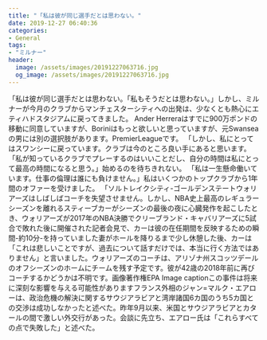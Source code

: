 ```yaml
---
title: "「私は彼が同じ選手だとは思わない。"
date: 2019-12-27 06:40:36
categories:
- General
tags:
- "ミルナー"
header:
  image: /assets/images/20191227063716.jpg
  og_image: /assets/images/20191227063716.jpg
---
```


「私は彼が同じ選手だとは思わない。「私もそうだとは思わない。」しかし、ミルナーが今月のクラブからマンチェスターシティへの出発は、少なくとも熱心にエティハドスタジアムに戻ってきました。 Ander Herreraはすでに900万ポンドの移動に同意していますが、Boriniはもっと欲しいと思っていますが、元Swanseaの男には別の選択肢があります。PremierLeagueです。 「しかし、私にとってはスワンシーに戻っています。クラブは今のところ良い手にあると思います。 「私が知っているクラブでプレーするのはいいことだし、自分の時間は私にとって最高の時間になると思う。」始めるのを待ちきれない。 「私は一生懸命働いています。仕事の倫理は誰にも負けません。」私はいくつかのトップクラブから1年間のオファーを受けました。 「ソルトレイクシティ-ゴールデンステートウォリアーズはしばしばコーチを失望させません。しかし、NBA史上最高のレギュラーシーズンを離れるスティーブカーがシーズンの最後の夜に心臓発作を起こしたとき、ウォリアーズが2017年のNBA決勝でクリーブランド・キャバリアーズに5試合で敗れた後に開催された記者会見で、カーは彼の在任期間を反映するための瞬間-約10分-を持っていました妻がホールを降りるまで少し休憩した後、カーは「これは悲しいことですが、過去について話すだけでは、本当に行く方法ではありません」と言いました。ウォリアーズのコーチは、アリゾナ州スコッツデールのオフシーズンのホームにチームを残す予定です。彼が42歳の2018年前に再びコーチするかどうかは不明です。画像著作権EPA Image captionこの事件は将来に深刻な影響を与える可能性がありますフランス外相のジャン=マルク・エアローは、政治危機の解決に関するサウジアラビアと湾岸諸国6カ国のうち5カ国との交渉は成功しなかったと述べた。昨年9月以来、米国とサウジアラビアとカタールの間で激しい外交行があった。会談に先立ち、エアロー氏は「これらすべての点で失敗した」と述べた。

